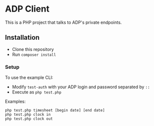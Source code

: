 
# ADP Client

This is a PHP project that talks to ADP's private endpoints. 

## Installation

- Clone this repository
- Run `composer install`

### Setup

To use the example CLI:

- Modify `test-auth` with your ADP login and password separated by `::`
- Execute as `php test.php`

Examples:

```
php test.php timesheet [begin date] [end date]
php test.php clock in
php test.php clock out
```
